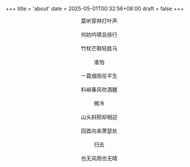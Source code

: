 +++
title = 'about'
date = 2025-05-01T00:32:56+08:00
draft = false
+++

<center>莫听穿林打叶声</center>
<br/>
<center>何妨吟啸且徐行</center>
<br/>
<center>竹杖芒鞋轻胜马</center>
<br/>
<center>谁怕</center>
<br/>
<center>一蓑烟雨任平生</center>
<br/>
<center>料峭春风吹酒醒</center>
<br/>
<center>微冷</center>
<br/>
<center>山头斜照却相迎</center>
<br/>
<center>回首向来萧瑟处</center>
<br/>
<center>归去</center>
<br/>
<center>也无风雨也无晴</center>
<br/>